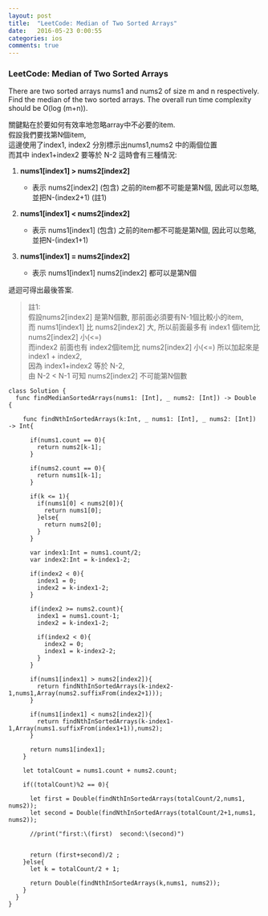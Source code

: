 ```yaml
---
layout: post
title:  "LeetCode: Median of Two Sorted Arrays"
date:   2016-05-23 0:00:55
categories: ios
comments: true
---
```

###  LeetCode: Median of Two Sorted Arrays

There are two sorted arrays nums1 and nums2 of size m and n respectively. Find the median of the two sorted arrays. The overall run time complexity should be O(log (m+n)).

關鍵點在於要如何有效率地忽略array中不必要的item.  
假設我們要找第N個item,  
這邊使用了index1, index2 分別標示出nums1,nums2 中的兩個位置  
而其中 index1+index2 要等於 N-2
這時會有三種情況:  

1.  **nums1[index1] > nums2[index2]**  
    *	表示 nums2[index2] \(包含) 之前的item都不可能是第N個, 因此可以忽略, 並把N-(index2+1)   (註1)  
  
2.  **nums1[index1] < nums2[index2]** 
    *	表示 nums1[index1] \(包含) 之前的item都不可能是第N個, 因此可以忽略, 並把N-(index1+1)  
  
3.  **nums1[index1] = nums2[index2]**  
    *   表示 nums1[index1] nums2[index2] 都可以是第N個  

遞迴可得出最後答案.

> 註1:  
> 假設nums2[index2] 是第N個數, 那前面必須要有N-1個比較小的item,   
> 而 nums1[index1] 比 nums2[index2] 大, 所以前面最多有 index1 個item比 nums2[index2] 小(<=)   
> 而index2 前面也有 index2個item比 nums2[index2] 小(<=)
> 所以加起來是 index1 + index2,  
> 因為 index1+index2 等於 N-2,  
> 由 N-2 < N-1 可知 nums2[index2] 不可能第N個數



```obj-c  
class Solution {
  func findMedianSortedArrays(nums1: [Int], _ nums2: [Int]) -> Double {
    
    func findNthInSortedArrays(k:Int, _ nums1: [Int], _ nums2: [Int]) -> Int{

      if(nums1.count == 0){
        return nums2[k-1];
      }
      
      if(nums2.count == 0){
        return nums1[k-1];
      }
      
      if(k <= 1){
        if(nums1[0] < nums2[0]){
          return nums1[0];
        }else{
          return nums2[0];
        }
      }
      
      var index1:Int = nums1.count/2;
      var index2:Int = k-index1-2;
      
      if(index2 < 0){
        index1 = 0;
        index2 = k-index1-2;
      }
      
      if(index2 >= nums2.count){
        index1 = nums1.count-1;
        index2 = k-index1-2;
        
        if(index2 < 0){
          index2 = 0;
          index1 = k-index2-2;
        }
      }

      if(nums1[index1] > nums2[index2]){
        return findNthInSortedArrays(k-index2-1,nums1,Array(nums2.suffixFrom(index2+1)));
      }
      
      if(nums1[index1] < nums2[index2]){
        return findNthInSortedArrays(k-index1-1,Array(nums1.suffixFrom(index1+1)),nums2);
      }
      
      return nums1[index1];
    }
    
    let totalCount = nums1.count + nums2.count;
    
    if((totalCount)%2 == 0){
      
      let first = Double(findNthInSortedArrays(totalCount/2,nums1, nums2));
      let second = Double(findNthInSortedArrays(totalCount/2+1,nums1, nums2));
      
      //print("first:\(first)  second:\(second)")
      
      
      return (first+second)/2 ;
    }else{
      let k = totalCount/2 + 1;
      
      return Double(findNthInSortedArrays(k,nums1, nums2));
    }
  }
}

```  
